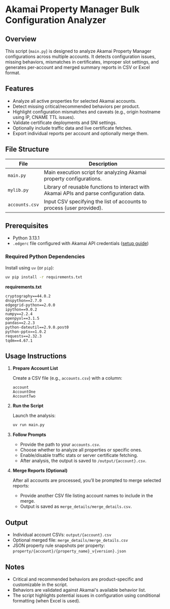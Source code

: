 # Akamai Property Manager Bulk Configuration Analyzer

## Overview

This script (`main.py`) is designed to analyze Akamai Property Manager configurations across multiple accounts. It detects configuration issues, missing behaviors, mismatches in certificates, improper slot settings, and generates per-account and merged summary reports in CSV or Excel format.

## Features

- Analyze all active properties for selected Akamai accounts.
- Detect missing critical/recommended behaviors per product.
- Highlight configuration mismatches and caveats (e.g., origin hostname using IP, CNAME TTL issues).
- Validate certificate deployments and SNI settings.
- Optionally include traffic data and live certificate fetches.
- Export individual reports per account and optionally merge them.

## File Structure

| File          | Description |
|---------------|-------------|
| `main.py`     | Main execution script for analyzing Akamai property configurations. |
| `mylib.py`    | Library of reusable functions to interact with Akamai APIs and parse configuration data. |
| `accounts.csv`| Input CSV specifying the list of accounts to process (user provided). |

## Prerequisites

- Python 3.13.1
- `.edgerc` file configured with Akamai API credentials ([setup guide](https://collaborate.akamai.com/confluence/display/~rosawa/Get+Started+with+Akamai+API))

### Required Python Dependencies

Install using `uv` (or `pip`):

```bash
uv pip install -r requirements.txt
```

**requirements.txt**
```
cryptography==44.0.2
dnspython==2.7.0
edgegrid-python==2.0.0
ipython==9.0.2
numpy==2.2.4
openpyxl==3.1.5
pandas==2.2.3
python-dateutil==2.9.0.post0
python-pptx==1.0.2
requests==2.32.3
tqdm==4.67.1
```

## Usage Instructions

1. **Prepare Account List**

   Create a CSV file (e.g., `accounts.csv`) with a column:
   ```
   account
   AccountOne
   AccountTwo
   ```

2. **Run the Script**

   Launch the analysis:

   ```bash
   uv run main.py
   ```

3. **Follow Prompts**

   - Provide the path to your `accounts.csv`.
   - Choose whether to analyze all properties or specific ones.
   - Enable/disable traffic stats or server certificate fetching.
   - After analysis, the output is saved to `/output/{account}.csv`.

4. **Merge Reports (Optional)**

   After all accounts are processed, you’ll be prompted to merge selected reports:
   - Provide another CSV file listing account names to include in the merge.
   - Output is saved as `merge_details/merge_details.csv`.

## Output

- Individual account CSVs: `output/{account}.csv`
- Optional merged file: `merge_details/merge_details.csv`
- JSON property rule snapshots per property: `property/{account}/{property_name}_v{version}.json`

## Notes

- Critical and recommended behaviors are product-specific and customizable in the script.
- Behaviors are validated against Akamai's available behavior list.
- The script highlights potential issues in configuration using conditional formatting (when Excel is used).
